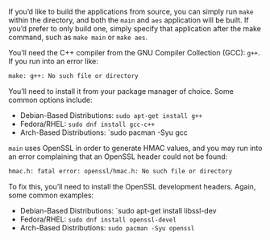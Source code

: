 
If you’d like to build the applications from source, you can simply run `make` within the directory, and both the `main` and `aes` application will be built. If you’d prefer to only build one, simply specify that application after the make command, such as `make main` or `make aes`.

You’ll need the C++ compiler from the GNU Compiler Collection (GCC): `g++`. If you run into an error like:
```bash
make: g++: No such file or directory
```

You’ll need to install it from your package manager of choice. Some common options include:
* Debian-Based Distributions: `sudo apt-get install g++`
* Fedora/RHEL: `sudo dnf install gcc-c++`
* Arch-Based Distributions: `sudo pacman -Syu gcc

`main` uses OpenSSL in order to generate HMAC values, and you may run into an error complaining that an OpenSSL header could not be found:

```bash
hmac.h: fatal error: openssl/hmac.h: No such file or directory
```

To fix this, you’ll need to install the OpenSSL development headers. Again, some common examples:
* Debian-Based Distributions: `sudo apt-get install libssl-dev
* Fedora/RHEL: `sudo dnf install openssl-devel`
* Arch-Based Distributions: `sudo pacman -Syu openssl`